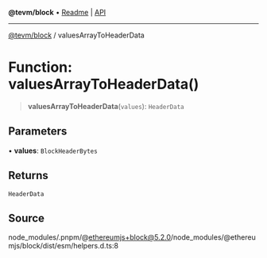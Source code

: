 **@tevm/block** • [Readme](../README.md) \| [API](../globals.md)

***

[@tevm/block](../README.md) / valuesArrayToHeaderData

# Function: valuesArrayToHeaderData()

> **valuesArrayToHeaderData**(`values`): `HeaderData`

## Parameters

• **values**: `BlockHeaderBytes`

## Returns

`HeaderData`

## Source

node\_modules/.pnpm/@ethereumjs+block@5.2.0/node\_modules/@ethereumjs/block/dist/esm/helpers.d.ts:8
